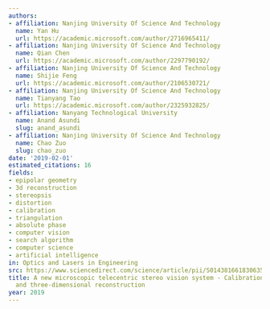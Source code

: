 ```yaml
---
authors:
- affiliation: Nanjing University Of Science And Technology
  name: Yan Hu
  url: https://academic.microsoft.com/author/2716965411/
- affiliation: Nanjing University Of Science And Technology
  name: Qian Chen
  url: https://academic.microsoft.com/author/2297790192/
- affiliation: Nanjing University Of Science And Technology
  name: Shijie Feng
  url: https://academic.microsoft.com/author/2106530721/
- affiliation: Nanjing University Of Science And Technology
  name: Tianyang Tao
  url: https://academic.microsoft.com/author/2325932825/
- affiliation: Nanyang Technological University
  name: Anand Asundi
  slug: anand_asundi
- affiliation: Nanjing University Of Science And Technology
  name: Chao Zuo
  slug: chao_zuo
date: '2019-02-01'
estimated_citations: 16
fields:
- epipolar geometry
- 3d reconstruction
- stereopsis
- distortion
- calibration
- triangulation
- absolute phase
- computer vision
- search algorithm
- computer science
- artificial intelligence
in: Optics and Lasers in Engineering
src: https://www.sciencedirect.com/science/article/pii/S0143816618306353
title: A new microscopic telecentric stereo vision system - Calibration, rectification,
  and three-dimensional reconstruction
year: 2019
---
```

